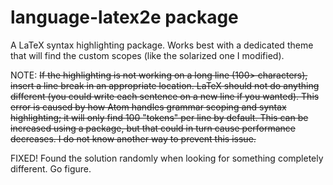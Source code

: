 # language-latex2e package

A LaTeX syntax highlighting package. Works best with a dedicated theme that will find the custom scopes (like the solarized one I modified).

NOTE: ~~If the highlighting is not working on a long line (100> characters), insert a line break in an appropriate location. LaTeX should not do anything different (you could write each sentence on a new line if you wanted). This error is caused by how Atom handles grammar scoping and syntax highlighting; it will only find 100 "tokens" per line by default. This can be increased using a package, but that could in turn cause performance decreases. I do not know another way to prevent this issue.~~

FIXED! Found the solution randomly when looking for something completely different. Go figure.
